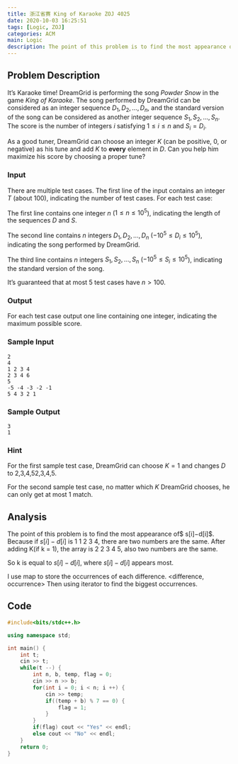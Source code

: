 ```yaml
---
title: 浙江省赛 King of Karaoke ZOJ 4025
date: 2020-10-03 16:25:51
tags: [Logic, ZOJ]
categories: ACM
main: Logic
description: The point of this problem is to find the most appearance of s[i] - d[i].
---
```


## Problem Description

It’s Karaoke time! DreamGrid is performing the song *Powder Snow* in the game *King of Karaoke*. The song performed by DreamGrid can be considered as an integer sequence $D_1,D_2,…,D_n$, and the standard version of the song can be considered as another integer sequence $S_1,S_2,…,S_n$. The score is the number of integers $i$ satisfying $1≤i≤n$ and $S_i=D_i$.

As a good tuner, DreamGrid can choose an integer $K$ (can be positive, 0, or negative) as his tune and add $K$ to **every** element in $D$. Can you help him maximize his score by choosing a proper tune?

### Input

There are multiple test cases. The first line of the input contains an integer $T$ (about 100), indicating the number of test cases. For each test case:

The first line contains one integer $n$ ($1≤n≤10^5$), indicating the length of the sequences $D$ and $S$.

The second line contains $n$ integers $D_1,D_2,…,D_n$ ($−10^5≤D_i≤10^5$), indicating the song performed by DreamGrid.

The third line contains $n$ integers $S_1,S_2,…,S_n$ ($−10^5≤S_i≤10^5$), indicating the standard version of the song.

It’s guaranteed that at most 5 test cases have $n>100$.

### Output

For each test case output one line containing one integer, indicating the maximum possible score.

### Sample Input

```
2
4
1 2 3 4
2 3 4 6
5
-5 -4 -3 -2 -1
5 4 3 2 1
```

### Sample Output

```
3
1
```

### Hint

For the first sample test case, DreamGrid can choose $K=1$ and changes $D$ to 2,3,4,52,3,4,5.

For the second sample test case, no matter which $K$ DreamGrid chooses, he can only get at most 1 match.

## Analysis

The point of this problem is to find the most appearance of$ s[i]−d[i]$. Because if $s[i]−d[i]$ is 1 1 2 3 4, there are two numbers are the same. After adding K(if k = 1), the array is 2 2 3 4 5, also two numbers are the same.

So k is equal to $s[i]−d[i]$, where $s[i]−d[i]$ appears most.

I use map to store the occurrences of each difference. <difference, occurrence> Then using iterator to find the biggest occurrences.

## Code

```c++
#include<bits/stdc++.h>

using namespace std;

int main() {
    int t;
    cin >> t;
    while(t --) {
        int n, b, temp, flag = 0;
        cin >> n >> b;
        for(int i = 0; i < n; i ++) {
            cin >> temp;
            if((temp + b) % 7 == 0) {
                flag = 1;
            }
        }
        if(flag) cout << "Yes" << endl;
        else cout << "No" << endl;
    }
    return 0;
}
```